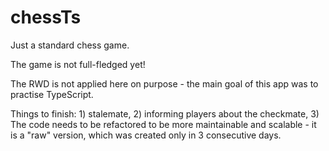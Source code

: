 # chessTs
Just a standard chess game.

The game is not full-fledged yet!

The RWD is not applied here on purpose - the main goal of this app was to practise TypeScript.

Things to finish: 1) stalemate, 2) informing players about the checkmate, 3) The code needs to be refactored to be more maintainable and scalable - it is a "raw" version, which was created only in 3 consecutive days.
